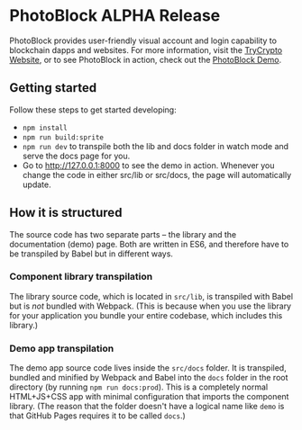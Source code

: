 # PhotoBlock ALPHA Release

PhotoBlock provides user-friendly visual account and login capability to blockchain dapps and websites. For more information, visit the [TryCrypto Website](https://www.trycrypto.com/photoblock), or to see PhotoBlock in action, check out the [PhotoBlock Demo](https://www.photoblock.org).

## Getting started

Follow these steps to get started developing:

* `npm install`
* `npm run build:sprite`
* `npm run dev` to transpile both the lib and docs folder in watch mode and serve the docs page for you.
* Go to http://127.0.0.1:8000 to see the demo in action. Whenever you change the code in either src/lib or src/docs, the page will automatically update.

## How it is structured

The source code has two separate parts – the library and the documentation (demo) page. Both are written in ES6, and therefore have to be transpiled by Babel but in different ways.

### Component library transpilation

The library source code, which is located in `src/lib`, is transpiled with Babel but is _not_ bundled with Webpack. (This is because when you use the library for your application you bundle your entire codebase, which includes this library.)

### Demo app transpilation

The demo app source code lives inside the `src/docs` folder. It is transpiled, bundled and minified by Webpack and Babel into the `docs` folder in the root directory (by running `npm run docs:prod`). This is a completely normal HTML+JS+CSS app with minimal configuration that imports the component library. (The reason that the folder doesn't have a logical name like `demo` is that GitHub Pages requires it to be called `docs`.)


